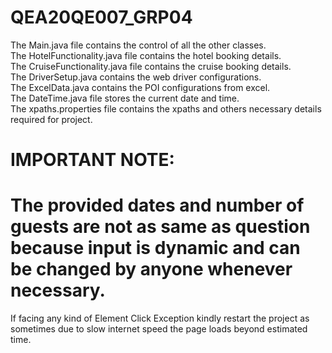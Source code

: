 # QEA20QE007_GRP04

The Main.java file contains the control of all the other classes.<br/>
The HotelFunctionality.java file contains the hotel booking details.<br/>
The CruiseFunctionality.java file contains the cruise booking details.<br/>
The DriverSetup.java contains the web driver configurations.<br/>
The ExcelData.java contains the POI configurations from excel.<br/>
The DateTime.java file stores the current date and time.<br/>
The xpaths.properties file contains the xpaths and others necessary details required for project.<br/>

# IMPORTANT NOTE:

# The provided dates and number of guests are not as same as question because input is dynamic and can be changed by anyone whenever necessary.<br/>

If facing any kind of Element Click Exception kindly restart the project as sometimes due to slow internet speed the page loads beyond estimated time.<br/>

